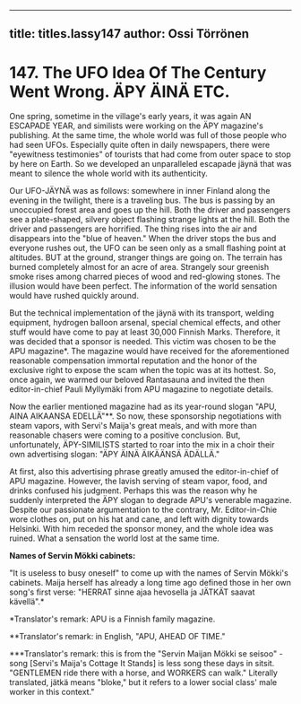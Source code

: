 
---

title: titles.lassy147
author: Ossi Törrönen
---


    
# 147. The UFO Idea Of The Century Went Wrong. ÄPY ÄINÄ ETC.

One spring, sometime in the village's early years, it was again AN ESCAPADE YEAR, and similists were working on the ÄPY magazine's publishing. At the same time, the whole world was full of those people who had seen UFOs. Especially quite often in daily newspapers, there were "eyewitness testimonies" of tourists that had come from outer space to stop by here on Earth. So we developed an unparalleled escapade jäynä that was meant to silence the whole world with its authenticity.

Our UFO-JÄYNÄ was as follows: somewhere in inner Finland along the evening in the twilight, there is a traveling bus. The bus is passing by an unoccupied forest area and goes up the hill. Both the driver and passengers see a plate-shaped, silvery object flashing strange lights at the hill. Both the driver and passengers are horrified. The thing rises into the air and disappears into the "blue of heaven." When the driver stops the bus and everyone rushes out, the UFO can be seen only as a small flashing point at altitudes. BUT at the ground, stranger things are going on. The terrain has burned completely almost for an acre of area. Strangely sour greenish smoke rises among charred pieces of wood and red-glowing stones. The illusion would have been perfect. The information of the world sensation would have rushed quickly around.

But the technical implementation of the jäynä with its transport, welding equipment, hydrogen balloon arsenal, special chemical effects, and other stuff would have come to pay at least 30,000 Finnish Marks. Therefore, it was decided that a sponsor is needed. This victim was chosen to be the APU magazine\*. The magazine would have received for the aforementioned reasonable compensation immortal reputation and the honor of the exclusive right to expose the scam when the topic was at its hottest. So, once again, we warmed our beloved Rantasauna and invited the then editor-in-chief Pauli Myllymäki from APU magazine to negotiate details.

Now the earlier mentioned magazine had as its year-round slogan "APU, AINA AIKAANSA EDELLÄ"\*\*. So now, these sponsorship negotiations with steam vapors, with Servi's Maija's great meals, and with more than reasonable chasers were coming to a positive conclusion. But, unfortunately, ÄPY-SIMILISTS started to roar into the mix in a choir their own advertising slogan: "ÄPY ÄINÄ ÄIKÄÄNSÄ ÄDÄLLÄ."

At first, also this advertising phrase greatly amused the editor-in-chief of APU magazine. However, the lavish serving of steam vapor, food, and drinks confused his judgment. Perhaps this was the reason why he suddenly interpreted the ÄPY slogan to degrade APU's venerable magazine. Despite our passionate argumentation to the contrary, Mr. Editor-in-Chie wore clothes on, put on his hat and cane, and left with dignity towards Helsinki. With him receded the sponsor money, and the whole idea was ruined.  What a sensation the world lost at the same time.

**Names of Servin Mökki cabinets:**

"It is useless to busy oneself" to come up with the names of Servin Mökki's cabinets. Maija herself has already a long time ago defined those in her own song's first verse: "HERRAT sinne ajaa hevosella ja JÄTKÄT saavat kävellä".\*

\*Translator's remark: APU is a Finnish family magazine.

\*\*Translator's remark: in English, "APU, AHEAD OF TIME."

\*\*\*Translator's remark: this is from the "Servin Maijan Mökki se seisoo" -song [Servi's Maija's Cottage It Stands] is less song these days in sitsit. "GENTLEMEN ride there with a horse, and WORKERS can walk." Literally translated, jätkä means "bloke," but it refers to a lower social class' male worker in this context."
